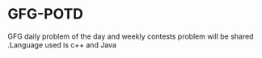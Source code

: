 # GFG-POTD
GFG daily problem of the day and weekly contests problem will be shared .Language used is c++ and Java
